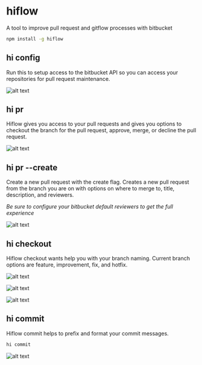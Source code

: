 # hiflow

A tool to improve pull request and gitflow processes with bitbucket

```bash
npm install -g hiflow
```


## hi config

Run this to setup access to the bitbucket API so you can access your
repositories for pull request maintenance.

![alt text](https://raw.githubusercontent.com/hixme/hiflow/master/images/config-steps.png "hi config display")

## hi pr

Hiflow gives you access to your pull requests and gives you options to
checkout the branch for the pull request, approve, merge, or
decline the pull request.

![alt text](https://raw.githubusercontent.com/hixme/hiflow/master/images/pr-step-2.png "hi pr display")


## hi pr --create

Create a new pull request with the create flag. Creates a new pull request
from the branch you are on with options on where to merge to, title,
description, and reviewers.

*Be sure to configure your bitbucket default reviewers to get the full
experience*

![alt text](https://raw.githubusercontent.com/hixme/hiflow/master/images/pr-create-steps.png "hi pr create display")


## hi checkout

Hiflow checkout wants help you with your branch naming. Current branch options
are feature, improvement, fix, and hotfix.

![alt text](https://raw.githubusercontent.com/hixme/hiflow/master/images/checkout-step-1.png "hi checkout display")

![alt text](https://raw.githubusercontent.com/hixme/hiflow/master/images/checkout-step-2.png "hi checkout display")

![alt text](https://raw.githubusercontent.com/hixme/hiflow/master/images/checkout-step-3.png "hi checkout display")


## hi commit

Hiflow commit helps to prefix and format your commit messages.

```bash
hi commit

```

![alt text](https://raw.githubusercontent.com/hixme/hiflow/master/images/commit-step-1.png "hi commit display")
